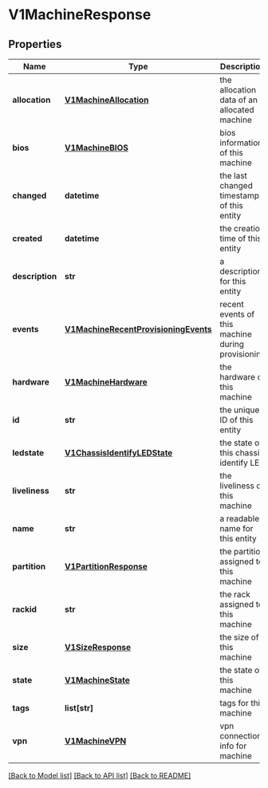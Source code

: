 # V1MachineResponse

## Properties
Name | Type | Description | Notes
------------ | ------------- | ------------- | -------------
**allocation** | [**V1MachineAllocation**](V1MachineAllocation.md) | the allocation data of an allocated machine | [optional] 
**bios** | [**V1MachineBIOS**](V1MachineBIOS.md) | bios information of this machine | 
**changed** | **datetime** | the last changed timestamp of this entity | [optional] 
**created** | **datetime** | the creation time of this entity | [optional] 
**description** | **str** | a description for this entity | [optional] 
**events** | [**V1MachineRecentProvisioningEvents**](V1MachineRecentProvisioningEvents.md) | recent events of this machine during provisioning | 
**hardware** | [**V1MachineHardware**](V1MachineHardware.md) | the hardware of this machine | 
**id** | **str** | the unique ID of this entity | 
**ledstate** | [**V1ChassisIdentifyLEDState**](V1ChassisIdentifyLEDState.md) | the state of this chassis identify LED | 
**liveliness** | **str** | the liveliness of this machine | 
**name** | **str** | a readable name for this entity | [optional] 
**partition** | [**V1PartitionResponse**](V1PartitionResponse.md) | the partition assigned to this machine | [optional] 
**rackid** | **str** | the rack assigned to this machine | [optional] 
**size** | [**V1SizeResponse**](V1SizeResponse.md) | the size of this machine | [optional] 
**state** | [**V1MachineState**](V1MachineState.md) | the state of this machine | 
**tags** | **list[str]** | tags for this machine | 
**vpn** | [**V1MachineVPN**](V1MachineVPN.md) | vpn connection info for machine | [optional] 

[[Back to Model list]](../README.md#documentation-for-models) [[Back to API list]](../README.md#documentation-for-api-endpoints) [[Back to README]](../README.md)


